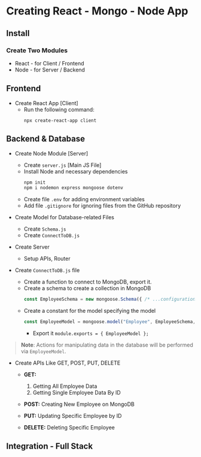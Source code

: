 # Creating React - Mongo - Node App

## Install

### Create Two Modules

- React - for Client / Frontend
- Node - for Server / Backend




## Frontend

- Create React App [Client]
  - Run the following command:
    ```
    npx create-react-app client
    ```



## Backend & Database

- Create Node Module [Server]
  - Create `server.js` [Main JS File]
  - Install Node and necessary dependencies
    ```bash
    npm init
    npm i nodemon express mongoose dotenv
    ```
  - Create file `.env` for adding environment variables
  - Add file `.gitignore` for ignoring files from the GitHub repository

- Create Model for Database-related Files
  - Create `Schema.js`
  - Create `ConnectToDB.js`

- Create Server
  - Setup APIs, Router

- Create `ConnectToDB.js` file
  - Create a function to connect to MongoDB, export it.
  - Create a schema to create a collection in MongoDB
    ```javascript
    const EmployeeSchema = new mongoose.Schema({ /* ...configuration */ });
    ```
  - Create a constant for the model specifying the model
    ```javascript
    const EmployeeModel = mongoose.model("Employee", EmployeeSchema, "Employee");
    ```
    - Export it `module.exports = { EmployeeModel };`

> **Note**: Actions for manipulating data in the database will be performed via `EmployeeModel`.



- Create APIs Like GET, POST, PUT, DELETE

  - **GET:**
    1. Getting All Employee Data
    2. Getting Single Employee Data By ID

  - **POST:**
    Creating New Employee on MongoDB

  - **PUT:**
    Updating Specific Employee by ID

  - **DELETE:**
    Deleting Specific Employee



## Integration - Full Stack
